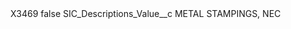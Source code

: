 <?xml version="1.0" encoding="UTF-8"?>
<CustomMetadata xmlns="http://soap.sforce.com/2006/04/metadata" xmlns:xsi="http://www.w3.org/2001/XMLSchema-instance" xmlns:xsd="http://www.w3.org/2001/XMLSchema">
    <label>X3469</label>
    <protected>false</protected>
    <values>
        <field>SIC_Descriptions_Value__c</field>
        <value xsi:type="xsd:string">METAL STAMPINGS, NEC</value>
    </values>
</CustomMetadata>
